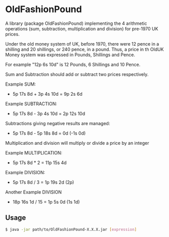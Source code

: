 # OldFashionPound
A library (package OldFashionPound) implementing the 4 arithmetic operations (sum, subtraction, multiplication and division) for pre-1970 UK prices.

Under the old money system of UK, before 1970, there were 12 pence in a shilling and 20 shillings, or 240 pence, in a pound. Thus, a price in th OldUK Money system was expressed in Pounds, Shillings and Pence.

For example "12p 6s 10d" is 12 Pounds, 6 Shillings and 10 Pence.


Sum and Subtraction should add or subtract two prices respectively.

Example SUM:
* 5p 17s 8d + 3p 4s 10d = 9p 2s 6d

Example SUBTRACTION:
* 5p 17s 8d - 3p 4s 10d = 2p 12s 10d

Subtractions giving negative results are managed:
* 5p 17s 8d - 5p 18s 8d = 0d (-1s 0d)


Multiplication and division will multiply or divide a price by an integer

Example MULTIPLICATION:
* 5p 17s 8d * 2 = 11p 15s 4d

Example DIVISION:
* 5p 17s 8d / 3 = 1p 19s 2d (2p)

Another Example DIVISION
* 18p 16s 1d / 15 = 1p 5s 0d (1s 1d)

## Usage

```bash
$ java -jar path/to/OldFashionPound-X.X.X.jar [expression]
```

